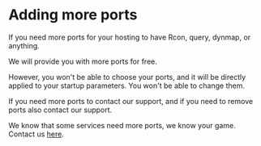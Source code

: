 # Adding more ports

If you need more ports for your hosting to have Rcon, query, dynmap, or anything.

We will provide you with more ports for free.

However, you won't be able to choose your ports, and it will be directly applied to your startup parameters. You won't be able to change them.

If you need more ports to contact our support, and if you need to remove ports also contact our support.

We know that some services need more ports, we know your game. Contact us [here](https://portal.polisystems.ch/contact.php).
